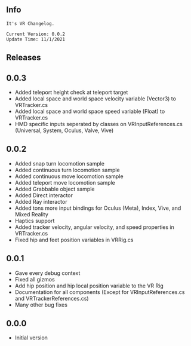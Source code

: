 ## Info
    
    It's VR Changelog.

    Current Version: 0.0.2
    Update Time: 11/1/2021

## Releases

## 0.0.3

- Added teleport height check at teleport target
- Added local space and world space velocity variable (Vector3) to VRTracker.cs
- Added local space and world space speed variable (Float) to VRTracker.cs
- HMD specific inputs seperated by classes on VRInputReferences.cs (Universal, System, Oculus, Valve, Vive)
 
## 0.0.2

- Added snap turn locomotion sample
- Added continuous turn locomotion sample
- Added continuous move locomotion sample
- Added teleport move locomotion sample
- Added Grabbable object sample
- Added Direct interactor
- Added Ray interactor
- Added tons more input bindings for Oculus (Meta), Index, Vive, and Mixed Reality
- Haptics support
- Added tracker velocity, angular velocity, and speed properties in VRTracker.cs
- Fixed hip and feet position variables in VRRig.cs

## 0.0.1

- Gave every debug context
- Fixed all gizmos
- Add hip position and hip local position variable to the VR Rig
- Documentation for all components (Except for VRInputReferences.cs and VRTrackerReferences.cs)
- Many other bug fixes

## 0.0.0

- Initial version
